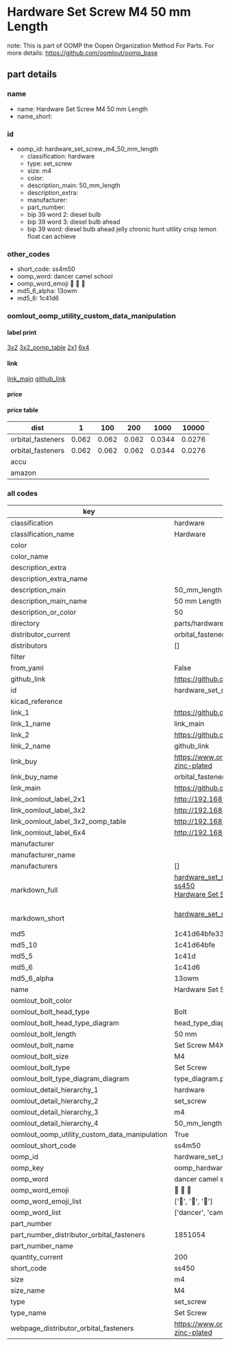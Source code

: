 # Hardware Set Screw M4 50 mm Length  

note: This is part of OOMP the Oopen Organization Method For Parts. For more details: https://github.com/oomlout/oomp_base

##  part details





### name
* name: Hardware Set Screw M4 50 mm Length
* name_short: 
### id
* oomp_id: hardware_set_screw_m4_50_mm_length
  * classification: hardware
  * type: set_screw
  * size: m4
  * color: 
  * description_main: 50_mm_length
  * description_extra: 
  * manufacturer: 
  * part_number: 
  * bip 39 word 2: diesel bulb
  * bip 39 word 3: diesel bulb ahead
  * bip 39 word: diesel bulb ahead jelly chronic hunt utility crisp lemon float can achieve

### other_codes
* short_code: ss4m50
* oomp_word: dancer camel school
* oomp_word_emoji :dancer: :camel: :school:
* md5_6_alpha: 13owm
* md5_6: 1c41d6






### oomlout_oomp_utility_custom_data_manipulation
#### label print
[3x2](http://192.168.1.245:1112/?label=oomp%2013owm)
[3x2_oomp_table](http://192.168.1.107:1112/?label=oomp%2013owm)
[2x1](http://192.168.1.242:1112/?label=oomp%2013owm)
[6x4](http://192.168.1.55:1112/?label=oomp%2013owm)    

#### link

[link_main](https://github.com/oomlout/oomlout_oomp_current_version_messy/tree/main/parts/hardware_set_screw_m4_50_mm_length) [github_link](https://github.com/oomlout/oomlout_oomp_part_src/tree/main/parts/hardware_set_screw_m4_50_mm_length)                             

#### price

#### price table
| dist | 1 | 100 | 200 | 1000 | 10000 |
|------|---|-----|-----|------|-------|
| orbital_fasteners | 0.062 | 0.062 | 0.062 | 0.0344 | 0.0276 |
| orbital_fasteners | 0.062 | 0.062 | 0.062 | 0.0344 | 0.0276 | 
| accu |  |  |  |  |  | 
| amazon |  |  |  |  |  | 















### all codes 
| key | value |  
| --- | --- |  
| classification | hardware |  
| classification_name | Hardware |  
| color |  |  
| color_name |  |  
| description_extra |  |  
| description_extra_name |  |  
| description_main | 50_mm_length |  
| description_main_name | 50 mm Length |  
| description_or_color | 50 |  
| directory | parts/hardware_set_screw_m4_50_mm_length |  
| distributor_current | orbital_fasteners |  
| distributors | [] |  
| filter |  |  
| from_yaml | False |  
| github_link | https://github.com/oomlout/oomlout_oomp_part_src/tree/main/parts/hardware_set_screw_m4_50_mm_length |  
| id | hardware_set_screw_m4_50_mm_length |  
| kicad_reference |  |  
| link_1 | https://github.com/oomlout/oomlout_oomp_current_version_messy/tree/main/parts/hardware_set_screw_m4_50_mm_length |  
| link_1_name | link_main |  
| link_2 | https://github.com/oomlout/oomlout_oomp_part_src/tree/main/parts/hardware_set_screw_m4_50_mm_length |  
| link_2_name | github_link |  
| link_buy | https://www.orbitalfasteners.co.uk/products/m4-x-50-hexagon-head-set-screws-high-tensile-grade-8-8-bright-zinc-plated |  
| link_buy_name | orbital_fasteners |  
| link_main | https://github.com/oomlout/oomlout_oomp_current_version_messy/tree/main/parts/hardware_set_screw_m4_50_mm_length |  
| link_oomlout_label_2x1 | http://192.168.1.242:1112/?label=oomp%2013owm |  
| link_oomlout_label_3x2 | http://192.168.1.245:1112/?label=oomp%2013owm |  
| link_oomlout_label_3x2_oomp_table | http://192.168.1.107:1112/?label=oomp%2013owm |  
| link_oomlout_label_6x4 | http://192.168.1.55:1112/?label=oomp%2013owm |  
| manufacturer |  |  
| manufacturer_name |  |  
| manufacturers | [] |  
| markdown_full | [hardware_set_screw_m4_50_mm_length](https://github.com/oomlout/oomlout_oomp_current_version_messy/tree/main/parts/hardware_set_screw_m4_50_mm_length)<br>[ss450](https://github.com/oomlout/oomlout_oomp_current_version_messy/tree/main/parts/hardware_set_screw_m4_50_mm_length)<br>[Hardware Set Screw M4 50 Mm Length](https://github.com/oomlout/oomlout_oomp_current_version_messy/tree/main/parts/hardware_set_screw_m4_50_mm_length)<br><br> |  
| markdown_short | [hardware_set_screw_m4_50_mm_length](https://github.com/oomlout/oomlout_oomp_current_version_messy/tree/main/parts/hardware_set_screw_m4_50_mm_length)<br><br> |  
| md5 | 1c41d64bfe33be09bd94377c0a4779ec |  
| md5_10 | 1c41d64bfe |  
| md5_5 | 1c41d |  
| md5_6 | 1c41d6 |  
| md5_6_alpha | 13owm |  
| name | Hardware Set Screw M4 50 mm Length |  
| oomlout_bolt_color |  |  
| oomlout_bolt_head_type | Bolt |  
| oomlout_bolt_head_type_diagram | head_type_diagram.png |  
| oomlout_bolt_length | 50 mm |  
| oomlout_bolt_name | Set Screw M4X50 mm  (Bolt) |  
| oomlout_bolt_size | M4 |  
| oomlout_bolt_type | Set Screw |  
| oomlout_bolt_type_diagram_diagram | type_diagram.png |  
| oomlout_detail_hierarchy_1 | hardware |  
| oomlout_detail_hierarchy_2 | set_screw |  
| oomlout_detail_hierarchy_3 | m4 |  
| oomlout_detail_hierarchy_4 | 50_mm_length |  
| oomlout_oomp_utility_custom_data_manipulation | True |  
| oomlout_short_code | ss4m50 |  
| oomp_id | hardware_set_screw_m4_50_mm_length |  
| oomp_key | oomp_hardware_set_screw_m4_50_mm_length |  
| oomp_word | dancer camel school |  
| oomp_word_emoji | :dancer: :camel: :school: |  
| oomp_word_emoji_list | [':dancer:', ':camel:', ':school:'] |  
| oomp_word_list | ['dancer', 'camel', 'school'] |  
| part_number |  |  
| part_number_distributor_orbital_fasteners | 1851054 |  
| part_number_name |  |  
| quantity_current | 200 |  
| short_code | ss450 |  
| size | m4 |  
| size_name | M4 |  
| type | set_screw |  
| type_name | Set Screw |  
| webpage_distributor_orbital_fasteners | https://www.orbitalfasteners.co.uk/products/m4-x-50-hexagon-head-set-screws-high-tensile-grade-8-8-bright-zinc-plated |  
